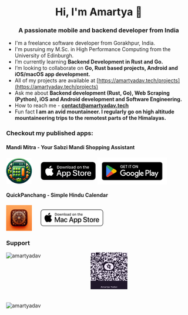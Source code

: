 <h1 align="center">Hi, I'm Amartya 👋</h1>
<h3 align="center">A passionate mobile and backend developer from India</h3>

- I'm a freelance software developer from Gorakhpur, India.
- I'm pusruing my M.Sc. in High Performance Computing from the University of Edinburgh.
- I’m currently learning **Backend Development in Rust and Go.**
- I’m looking to collaborate on **Go, Rust based projects, Android and iOS/macOS app development.**
- All of my projects are available at [https://amartyadav.tech/projects](https://amartyadav.tech/projects)
- Ask me about **Backend development (Rust, Go), Web Scraping (Python), iOS and Android development and Software Engineering.**
- How to reach me - **contact@amartyadav.tech**
- Fun fact **I am an avid mountaineer. I regularly go on high altitude mountaineering trips to the remotest parts of the Himalayas.**

<h3 align="left">Checkout my published apps:</h3>
<h4 align="left">Mandi Mitra - Your Sabzi Mandi Shopping Assistant</h4>
<p align="left">
<a href="javascript:void(0);" target="blank" style="margin-right: 20px;"><img align="center" src="/icons/mandi_mitra.png" alt="amartyadav" height="70" width="70" /></a>
<a href="https://apps.apple.com/in/app/mandi-mitra/id6478404044" target="blank"><img align="center" src="/icons/app_store.png" alt="icon-description" height="50" width="150" /></a>
<a href="https://play.google.com/store/apps/details?id=com.aatmamartya.mandimitra" target="blank"><img align="center" src="/icons/google-play-badge.png" alt="icon-description" height="75" width="190" /></a>
</p>
<h4 align="left">QuickPanchang - Simple Hindu Calendar</h4>
<p align="left">
<a href="javascript:void(0);" target="blank" style="margin-right: 20px;"><img align="center" src="/icons/quick_panchang.png" alt="amartyadav" height="70" width="70" /></a>
<a href="https://apps.apple.com/in/app/quickpanchang-hindu-calendar/id6475807190?mt=12" target="blank"><img align="center" src="/icons/mac_app_store.png" alt="icon-description" height="45" width="170" /></a>
</p>

<h3 align="left">Support</h3>
<div style="display: flex;">
<a href="https://www.buymeacoffee.com/amartyadav"> <img align="left" src="https://cdn.buymeacoffee.com/buttons/v2/default-yellow.png" height="50" width="210" alt="amartyadav" style="margin-right: 20px;" /></a>
<img src="/icons/phonepe_qr.jpeg" height="100" width="100" style="margin-bottom: 20px;">
</div>


<p><img align="center" src="https://github-readme-streak-stats.herokuapp.com/?user=amartyadav&" alt="amartyadav" /></p>
